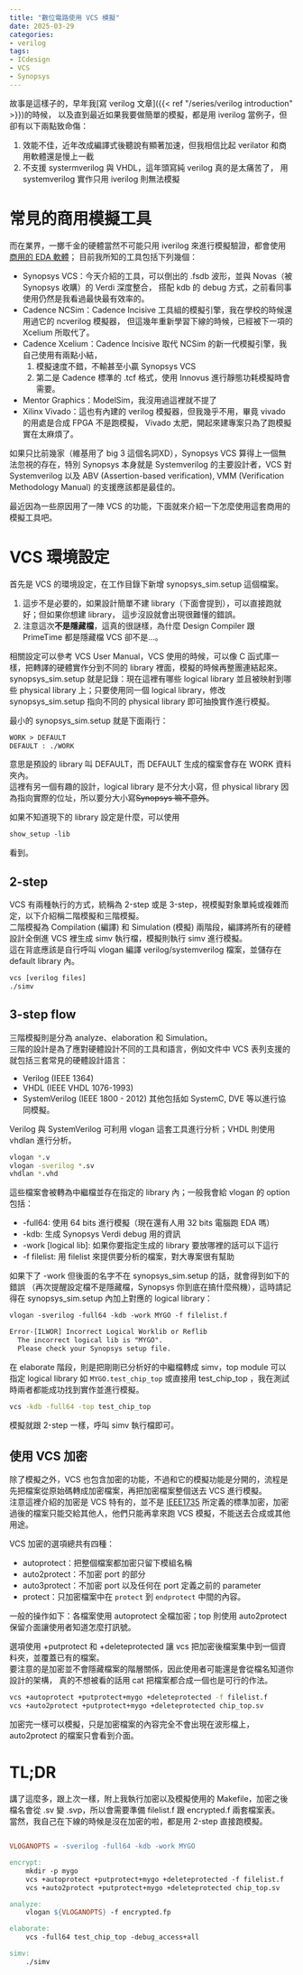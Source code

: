```yaml
---
title: "數位電路使用 VCS 模擬"
date: 2025-03-29
categories:
- verilog
tags:
- ICdesign
- VCS
- Synopsys
---
```


故事是這樣子的，早年我[寫 verilog 文章]({{< ref "/series/verilog introduction" >}})的時候，
以及直到最近如果我要做簡單的模擬，都是用 iverilog 當例子，但卻有以下兩點致命傷：
1. 效能不佳，近年改成編譯式後聽說有顯著加速，但我相信比起 verilator 和商用軟體還是慢上一截
2. 不支援 systermverilog 與 VHDL，這年頭寫純 verilog 真的是太痛苦了，
用 systemverilog 實作只用 iverilog 則無法模擬
<!--more-->

# 常見的商用模擬工具

而在業界，一擲千金的硬體當然不可能只用 iverilog 來進行模擬驗證，都會使用[商用的 EDA 軟體](https://en.wikipedia.org/wiki/List_of_HDL_simulators)；
目前我所知的工具包括下列幾個：
* Synopsys VCS：今天介紹的工具，可以倒出的 .fsdb 波形，並與 Novas（被 Synopsys 收購）的 Verdi 深度整合，
搭配 kdb 的 debug 方式，之前看同事使用仍然是我看過最快最有效率的。
* Cadence NCSim：Cadence Incisive 工具組的模擬引擎，我在學校的時候還用過它的 ncverilog 模擬器，
但這幾年重新學習下線的時候，已經被下一項的 Xcelium 所取代了。
* Cadence Xcelium：Cadence Incisive 取代 NCSim 的新一代模擬引擎，我自己使用有兩點小結，
  1. 模擬速度不錯，不輸甚至小贏 Synopsys VCS
  2. 第二是 Cadence 標準的 .tcf 格式，使用 Innovus 進行靜態功耗模擬時會需要。
* Mentor Graphics：ModelSim，我沒用過這裡就不提了
* Xilinx Vivado：這也有內建的 verilog 模擬器，但我幾乎不用，畢竟 vivado 的用處是合成 FPGA 不是跑模擬，
Vivado 太肥，開起來建專案只為了跑模擬實在太麻煩了。

如果只比前幾家（維基用了 big 3 這個名詞XD），Synopsys VCS 算得上一個無法忽視的存在，特別 Synopsys 
本身就是 Systemverilog 的主要設計者，VCS 對 Systemverilog 以及 ABV (Assertion-based verification),
VMM (Verification Methodology Manual) 的支援應該都是最佳的。

最近因為一些原因用了一陣 VCS 的功能，下面就來介紹一下怎麼使用這套商用的模擬工具吧。

# VCS 環境設定

首先是 VCS 的環境設定，在工作目錄下新增 synopsys_sim.setup 這個檔案。
1. 這步不是必要的，如果設計簡單不建 library（下面會提到），可以直接跑就好；但如果你想建 library，
這步沒設就會出現很難懂的錯誤。
2. 注意這次**不是隱藏檔**，這真的很謎樣，為什麼 Design Compiler 跟 PrimeTime 都是隱藏檔 VCS 卻不是…。

相關設定可以參考 VCS User Manual，VCS 使用的時候，可以像 C 函式庫一樣，把轉譯的硬體實作分到不同的 library 裡面，模擬的時候再整團連結起來。  
synopsys_sim.setup 就是記錄：現在這裡有哪些 logical library 並且被映射到哪些 physical library 上；只要使用同一個 logical library，修改 synopsys_sim.setup 指向不同的 physical library 即可抽換實作進行模擬。

最小的 synopsys_sim.setup 就是下面兩行：
```txt
WORK > DEFAULT
DEFAULT : ./WORK
```
意思是預設的 library 叫 DEFAULT，而 DEFAULT 生成的檔案會存在 WORK 資料夾內。  
這裡有另一個有趣的設計，logical library 是不分大小寫，但 physical library 因為指向實際的位址，所以要分大小寫~~Synopsys 嘛不意外~~。

如果不知道現下的 library 設定是什麼，可以使用
```csh
show_setup -lib
```
看到。

## 2-step

VCS 有兩種執行的方式，統稱為 2-step 或是 3-step，視模擬對象單純或複雜而定，以下介紹稱二階模擬和三階模擬。  
二階模擬為 Compilation (編譯) 和 Simulation (模擬) 兩階段，編譯將所有的硬體設計全倒進 VCS 裡生成 simv 
執行檔，模擬則執行 simv 進行模擬。  
這在背底應該是自行呼叫 vlogan 編譯 verilog/systemverilog 檔案，並儲存在 default library 內。

```bash
vcs [verilog files]
./simv
```

## 3-step flow

三階模擬則是分為 analyze、elaboration 和 Simulation。  
三階的設計是為了應對硬體設計不同的工具和語言，例如文件中 VCS 表列支援的就包括三套常見的硬體設計語言：
* Verilog (IEEE 1364)
* VHDL (IEEE VHDL 1076-1993)
* SystemVerilog (IEEE 1800 - 2012)
其他包括如 SystemC, DVE 等以進行協同模擬。

Verilog 與 SystemVerilog 可利用 vlogan 這套工具進行分析；VHDL 則使用 vhdlan 進行分析。
```bash
vlogan *.v
vlogan -sverilog *.sv
vhdlan *.vhd
```

這些檔案會被轉為中繼檔並存在指定的 library 內；一般我會給 vlogan 的 option 包括：
* -full64: 使用 64 bits 進行模擬（現在還有人用 32 bits 電腦跑 EDA 嗎）
* -kdb: 生成 Synopsys Verdi debug 用的資訊
* -work [logical lib]: 如果你要指定生成的 library 要放哪裡的話可以下這行
* -f filelist: 用 filelist 來提供要分析的檔案，對大專案很有幫助

如果下了 -work 但後面的名字不在 synopsys_sim.setup 的話，就會得到如下的錯誤
（再次提醒設定檔不是隱藏檔，Synopsys 你到底在搞什麼飛機），這時請記得在 synopsys_sim.setup 
內加上對應的 logical library：

```txt
vlogan -sverilog -full64 -kdb -work MYGO -f filelist.f

Error-[ILWOR] Incorrect Logical Worklib or Reflib
  The incorrect logical lib is "MYGO".  
  Please check your Synopsys setup file.
```

在 elaborate 階段，則是把剛剛已分析好的中繼檔轉成 simv，top module 可以指定 logical library 如 
`MYGO.test_chip_top` 或直接用 test_chip_top ，我在測試時兩者都能成功找到實作並進行模擬。
```bash
vcs -kdb -full64 -top test_chip_top
```

模擬就跟 2-step 一樣，呼叫 simv 執行檔即可。

## 使用 VCS 加密

除了模擬之外，VCS 也包含加密的功能，不過和它的模擬功能是分開的，流程是先把檔案從原始碼轉成加密檔案，再把加密檔案整個送去 VCS 進行模擬。  
注意這裡介紹的加密是 VCS 特有的，並不是 [IEEE1735](https://standards.ieee.org/ieee/1735/7237/) 
所定義的標準加密，加密過後的檔案只能交給其他人，他們只能再拿來跑 VCS 模擬，不能送去合成或其他用途。

VCS 加密的選項總共有四種：
* autoprotect：把整個檔案都加密只留下模組名稱
* auto2protect：不加密 port 的部分
* auto3protect：不加密 port 以及任何在 port 定義之前的 parameter
* protect：只加密檔案中在 `protect` 到 `endprotect` 中間的內容。

一般的操作如下：各檔案使用 autoprotect 全檔加密；top 則使用 auto2protect 保留介面讓使用者知道怎麼打訊號。

選項使用 +putprotect 和 +deleteprotected 讓 vcs 把加密後檔案集中到一個資料夾，並覆蓋已有的檔案。  
要注意的是加密並不會隱藏檔案的階層關係，因此使用者可能還是會從檔名知道你設計的架構，
真的不想被看的話用 cat 把檔案都合成一個也是可行的作法。
```bash
vcs +autoprotect +putprotect+mygo +deleteprotected -f filelist.f
vcs +auto2protect +putprotect+mygo +deleteprotected chip_top.sv
```

加密完一樣可以模擬，只是加密檔案的內容完全不會出現在波形檔上，auto2protect 的檔案只會看到介面。  

# TL;DR

講了這麼多，跟上次一樣，附上我執行加密以及模擬使用的 Makefile，加密之後檔名會從 .sv 變 .svp，所以會需要準備 filelist.f 跟 encrypted.f 兩套檔案表。  
當然，我自己在下線的時候是沒在加密的啦，都是用 2-step 直接跑模擬。

```Makefile

VLOGANOPTS = -sverilog -full64 -kdb -work MYGO

encrypt:
    mkdir -p mygo
    vcs +autoprotect +putprotect+mygo +deleteprotected -f filelist.f
    vcs +auto2protect +putprotect+mygo +deleteprotected chip_top.sv

analyze:
    vlogan ${VLOGANOPTS} -f encrypted.fp

elaborate:
    vcs -full64 test_chip_top -debug_access+all

simv:
    ./simv

```
